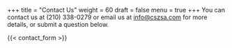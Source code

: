+++
title = "Contact Us"
weight = 60
draft = false
menu = true
+++
You can contact us at (210) 338-0279 or email us at <a href="mailto:info@cszsa.com">info@cszsa.com</a> for more details, or submit a question below.

{{< contact_form >}}
